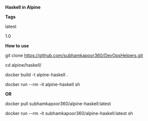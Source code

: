 
**Haskell in Alpine**

**Tags**

latest

1.0

**How to use**

git clone https://github.com/subhamkapoor360/DevOpsHelpers.git

cd alpine/haskell/

docker build -t alpine-haskell .

docker run --rm -it alpine-haskell sh

**OR**

docker pull subhamkapoor360/alpine-haskell:latest

docker run --rm -it subhamkapoor360/alpine-haskell:latest sh
